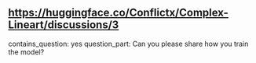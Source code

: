 ## https://huggingface.co/Conflictx/Complex-Lineart/discussions/3

contains_question: yes
question_part: Can you please share how you train the model?